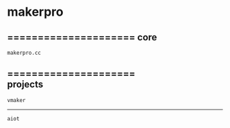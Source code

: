 # makerpro
=====================
core
---------------------
    makerpro.cc
=====================    
projects
---------------------
    vmaker
---------------------
    aiot

    

